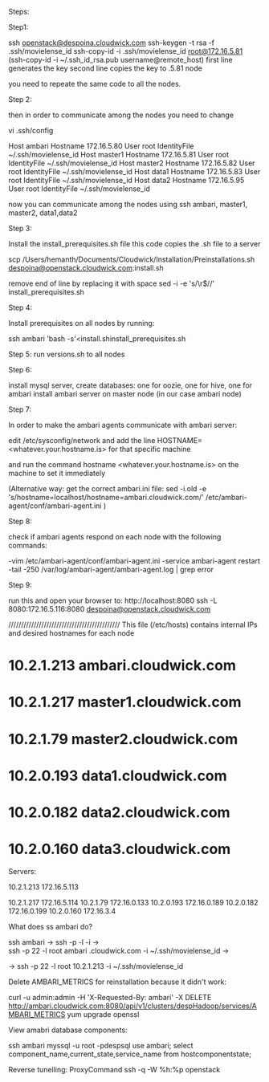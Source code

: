 Steps:

Step1:

ssh openstack@despoina.cloudwick.com
ssh-keygen -t rsa -f .ssh/movielense_id
ssh-copy-id -i .ssh/movielense_id root@172.16.5.81         (ssh-copy-id -i ~/.ssh_id_rsa.pub username@remote_host)
first line generates the key
second line copies the key to .5.81 node

you need to repeate the same code to all the nodes.

Step 2:

then in order to communicate among the nodes you need to change

vi .ssh/config

Host ambari
       Hostname 172.16.5.80
       User root
       IdentityFile ~/.ssh/movielense_id
Host master1
       Hostname 172.16.5.81
       User root
       IdentityFile ~/.ssh/movielense_id
Host master2
       Hostname 172.16.5.82
       User root
       IdentityFile ~/.ssh/movielense_id
Host data1
       Hostname 172.16.5.83
       User root
       IdentityFile ~/.ssh/movielense_id
Host data2
       Hostname 172.16.5.95
       User root
       IdentityFile ~/.ssh/movielense_id

now you can communicate among the nodes using ssh ambari, master1, master2, data1,data2


Step 3:

Install the install_prerequisites.sh file 
this code copies the .sh file to a server

scp /Users/hemanth/Documents/Cloudwick/Installation/Preinstallations.sh despoina@openstack.cloudwick.com:install.sh

remove end of line by replacing it with space
sed -i -e 's/\r$//' install_prerequisites.sh

Step 4:

Install prerequisites on all nodes by running:

ssh ambari 'bash -s'<install.shinstall_prerequisites.sh

Step 5:
run versions.sh to all nodes

Step 6:

install mysql server, 
create databases: one for oozie, one for hive, one for ambari
install ambari server on master node  (in our case ambari node)

Step 7:

In order to make the ambari agents communicate with ambari server: 

edit /etc/sysconfig/network and add the line HOSTNAME=<whatever.your.hostname.is> for that specific machine

and run the command
hostname <whatever.your.hostname.is> on the machine to set it immediately

(Alternative way: get the correct ambari.ini file:
sed -i.old -e 's/hostname=localhost/hostname=ambari.cloudwick.com/' /etc/ambari-agent/conf/ambari-agent.ini )

Step 8:

check if ambari agents respond on each node with the following commands:

-vim /etc/ambari-agent/conf/ambari-agent.ini
-service ambari-agent restart
-tail -250 /var/log/ambari-agent/ambari-agent.log | grep error

Step 9:

run this and open your browser to: http://localhost:8080
ssh -L 8080:172.16.5.116:8080 despoina@openstack.cloudwick.com


////////////////////////////////////////////
 This file (/etc/hosts) contains internal IPs and desired hostnames for each node

# 10.2.1.213 ambari.cloudwick.com
# 10.2.1.217  master1.cloudwick.com
# 10.2.1.79   master2.cloudwick.com
# 10.2.0.193  data1.cloudwick.com
# 10.2.0.182  data2.cloudwick.com
# 10.2.0.160  data3.cloudwick.com


Servers:

10.2.1.213	172.16.5.113

10.2.1.217	172.16.5.114
10.2.1.79	172.16.0.133
10.2.0.193      172.16.0.189
10.2.0.182      172.16.0.199
10.2.0.160      172.16.3.4


What does ss ambari do?	   


ssh ambari -> ssh -p <Port> -l <Username> <Hostname> -i <Identityfile>  ->  
ssh -p 22  -l root ambari .cloudwick.com -i ~/.ssh/movielense_id -> 
    
->   ssh -p 22  -l root  10.2.1.213 -i ~/.ssh/movielense_id

Delete AMBARI_METRICS for reinstallation because it didn't work:

curl -u admin:admin -H 'X-Requested-By: ambari' -X DELETE http://ambari.cloudwick.com:8080/api/v1/clusters/despHadoop/services/AMBARI_METRICS 
yum upgrade openssl

View amabri database components:

ssh ambari
myssql -u root -pdespsql
use ambari;
select component_name,current_state,service_name from hostcomponentstate;


Reverse tunelling:
ProxyCommand ssh -q -W %h:%p openstack    


